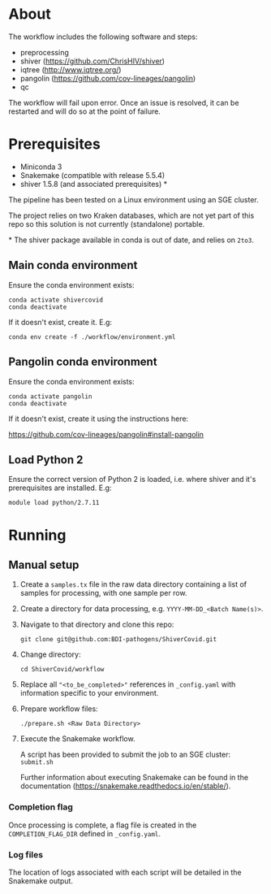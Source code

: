 # About

The workflow includes the following software and steps:

- preprocessing
- shiver (https://github.com/ChrisHIV/shiver)
- iqtree (http://www.iqtree.org/)
- pangolin (https://github.com/cov-lineages/pangolin)
- qc

The workflow will fail upon error. Once an issue is resolved, it can be restarted and will do so at the point of failure.

# Prerequisites

- Miniconda 3
- Snakemake (compatible with release 5.5.4)
- shiver 1.5.8 (and associated prerequisites) *

The pipeline has been tested on a Linux environment using an SGE cluster.

The project relies on two Kraken databases, which are not yet part of this repo so this solution is not currently (standalone) portable.

\* The shiver package available in conda is out of date, and relies on `2to3`.

## Main conda environment

Ensure the conda environment exists:
```
conda activate shivercovid
conda deactivate
```
If it doesn't exist, create it. E.g:
```
conda env create -f ./workflow/environment.yml
```

## Pangolin conda environment

Ensure the conda environment exists:
```
conda activate pangolin
conda deactivate
```
If it doesn't exist, create it using the instructions here:

https://github.com/cov-lineages/pangolin#install-pangolin

## Load Python 2

Ensure the correct version of Python 2 is loaded, i.e. where shiver and it's prerequisites are installed. E.g:
```
module load python/2.7.11
```

# Running

## Manual setup

1. Create a `samples.tx` file in the raw data directory containing a list of samples for processing, with one sample per row.

1. Create a directory for data processing, e.g. `YYYY-MM-DD_<Batch Name(s)>`.

1. Navigate to that directory and clone this repo:
    ```
    git clone git@github.com:BDI-pathogens/ShiverCovid.git
    ```

1. Change directory:
    ```
    cd ShiverCovid/workflow
    ```

1. Replace all `"<to_be_completed>"` references in `_config.yaml` with information specific to your environment.

1. Prepare workflow files:
    ```
    ./prepare.sh <Raw Data Directory>
    ```

1. Execute the Snakemake workflow.

   A script has been provided to submit the job to an SGE cluster: `submit.sh`
   
   Further information about executing Snakemake can be found in the documentation (https://snakemake.readthedocs.io/en/stable/).

### Completion flag

Once processing is complete, a flag file is created in the `COMPLETION_FLAG_DIR` defined in `_config.yaml`.

### Log files

The location of logs associated with each script will be detailed in the Snakemake output.
